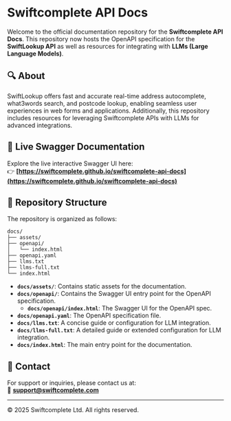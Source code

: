 # Swiftcomplete API Docs

Welcome to the official documentation repository for the **Swiftcomplete API Docs**. This repository now hosts the OpenAPI specification for the **SwiftLookup API** as well as resources for integrating with **LLMs (Large Language Models)**.

## 🔍 About

SwiftLookup offers fast and accurate real-time address autocomplete, what3words search, and postcode lookup, enabling seamless user experiences in web forms and applications. Additionally, this repository includes resources for leveraging Swiftcomplete APIs with LLMs for advanced integrations.

## 🚀 Live Swagger Documentation

Explore the live interactive Swagger UI here:  
👉 **[https://swiftcomplete.github.io/swiftcomplete-api-docs](https://swiftcomplete.github.io/swiftcomplete-api-docs)**

## 📂 Repository Structure

The repository is organized as follows:

```
docs/
├── assets/
├── openapi/
│   └── index.html
├── openapi.yaml
├── llms.txt
├── llms-full.txt
└── index.html
```

- **`docs/assets/`**: Contains static assets for the documentation.  
- **`docs/openapi/`**: Contains the Swagger UI entry point for the OpenAPI specification.  
  - **`docs/openapi/index.html`**: The Swagger UI for the OpenAPI spec.  
- **`docs/openapi.yaml`**: The OpenAPI specification file.  
- **`docs/llms.txt`**: A concise guide or configuration for LLM integration.  
- **`docs/llms-full.txt`**: A detailed guide or extended configuration for LLM integration.  
- **`docs/index.html`**: The main entry point for the documentation.

## 📧 Contact

For support or inquiries, please contact us at:  
📩 **[support@swiftcomplete.com](mailto:support@swiftcomplete.com)**

---

© 2025 Swiftcomplete Ltd. All rights reserved.